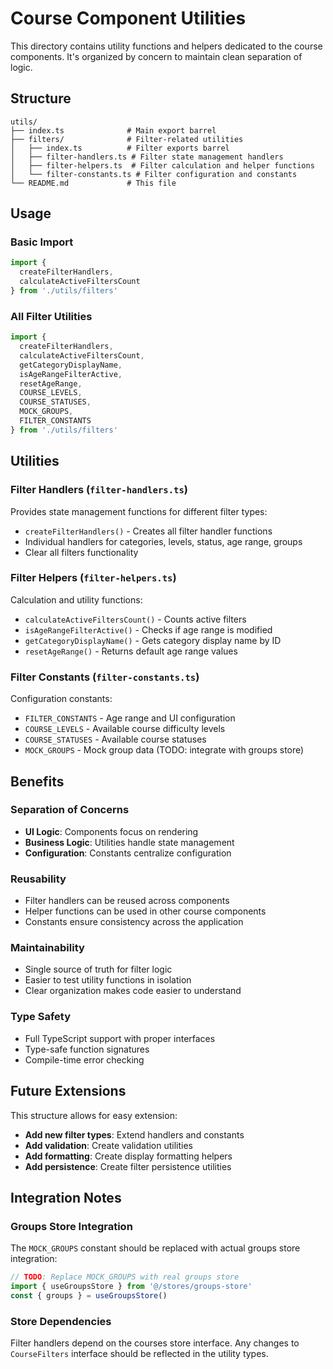 # Course Component Utilities

This directory contains utility functions and helpers dedicated to the course components. It's organized by concern to maintain clean separation of logic.

## Structure

```
utils/
├── index.ts              # Main export barrel
├── filters/              # Filter-related utilities
│   ├── index.ts          # Filter exports barrel
│   ├── filter-handlers.ts # Filter state management handlers
│   ├── filter-helpers.ts  # Filter calculation and helper functions
│   └── filter-constants.ts # Filter configuration and constants
└── README.md             # This file
```

## Usage

### Basic Import

```typescript
import {
  createFilterHandlers,
  calculateActiveFiltersCount
} from './utils/filters'
```

### All Filter Utilities

```typescript
import {
  createFilterHandlers,
  calculateActiveFiltersCount,
  getCategoryDisplayName,
  isAgeRangeFilterActive,
  resetAgeRange,
  COURSE_LEVELS,
  COURSE_STATUSES,
  MOCK_GROUPS,
  FILTER_CONSTANTS
} from './utils/filters'
```

## Utilities

### Filter Handlers (`filter-handlers.ts`)

Provides state management functions for different filter types:

- `createFilterHandlers()` - Creates all filter handler functions
- Individual handlers for categories, levels, status, age range, groups
- Clear all filters functionality

### Filter Helpers (`filter-helpers.ts`)

Calculation and utility functions:

- `calculateActiveFiltersCount()` - Counts active filters
- `isAgeRangeFilterActive()` - Checks if age range is modified
- `getCategoryDisplayName()` - Gets category display name by ID
- `resetAgeRange()` - Returns default age range values

### Filter Constants (`filter-constants.ts`)

Configuration constants:

- `FILTER_CONSTANTS` - Age range and UI configuration
- `COURSE_LEVELS` - Available course difficulty levels
- `COURSE_STATUSES` - Available course statuses
- `MOCK_GROUPS` - Mock group data (TODO: integrate with groups store)

## Benefits

### Separation of Concerns

- **UI Logic**: Components focus on rendering
- **Business Logic**: Utilities handle state management
- **Configuration**: Constants centralize configuration

### Reusability

- Filter handlers can be reused across components
- Helper functions can be used in other course components
- Constants ensure consistency across the application

### Maintainability

- Single source of truth for filter logic
- Easier to test utility functions in isolation
- Clear organization makes code easier to understand

### Type Safety

- Full TypeScript support with proper interfaces
- Type-safe function signatures
- Compile-time error checking

## Future Extensions

This structure allows for easy extension:

- **Add new filter types**: Extend handlers and constants
- **Add validation**: Create validation utilities
- **Add formatting**: Create display formatting helpers
- **Add persistence**: Create filter persistence utilities

## Integration Notes

### Groups Store Integration

The `MOCK_GROUPS` constant should be replaced with actual groups store integration:

```typescript
// TODO: Replace MOCK_GROUPS with real groups store
import { useGroupsStore } from '@/stores/groups-store'
const { groups } = useGroupsStore()
```

### Store Dependencies

Filter handlers depend on the courses store interface. Any changes to `CourseFilters` interface should be reflected in the utility types.

